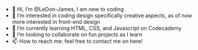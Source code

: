 - 👋 Hi, I’m @LeDon-James, I am new to coding
- 👀 I’m interested in coding design specifically creative aspects, as of now more interested in front-end design
- 🌱 I’m currently learning HTML, CSS, and Javascript on Codecademy
- 💞️ I’m looking to collaborate on fun projects as I learn
- 📫 How to reach me: feel free to contact me on here!

<!---
LeDon-James/LeDon-James is a ✨ special ✨ repository because its `README.md` (this file) appears on your GitHub profile.
You can click the Preview link to take a look at your changes.
--->
